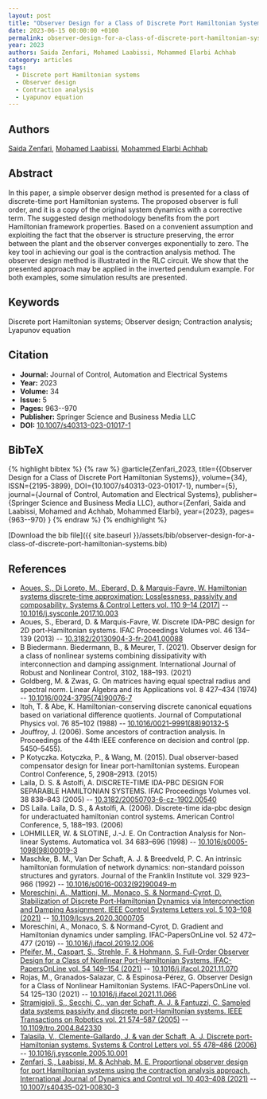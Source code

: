 ```yaml
---
layout: post
title: "Observer Design for a Class of Discrete Port Hamiltonian Systems"
date: 2023-06-15 00:00:00 +0100
permalink: observer-design-for-a-class-of-discrete-port-hamiltonian-systems
year: 2023
authors: Saida Zenfari, Mohamed Laabissi, Mohammed Elarbi Achhab
category: articles
tags:
  - Discrete port Hamiltonian systems
  - Observer design
  - Contraction analysis
  - Lyapunov equation
---
```

 
## Authors
[Saida Zenfari](authors/saida-zenfari), [Mohamed Laabissi](authors/mohamed-laabissi), [Mohammed Elarbi Achhab](authors/mohammed-elarbi-achhab)
 
## Abstract
In this paper, a simple observer design method is presented for a class of discrete-time port Hamiltonian systems. The proposed observer is full order, and it is a copy of the original system dynamics with a corrective term. The suggested design methodology benefits from the port Hamiltonian framework properties. Based on a convenient assumption and exploiting the fact that the observer is structure preserving, the error between the plant and the observer converges exponentially to zero. The key tool in achieving our goal is the contraction analysis method. The observer design method is illustrated in the RLC circuit. We show that the presented approach may be applied in the inverted pendulum example. For both examples, some simulation results are presented.
 
## Keywords
Discrete port Hamiltonian systems; Observer design; Contraction analysis; Lyapunov equation
 
## Citation
- **Journal:** Journal of Control, Automation and Electrical Systems
- **Year:** 2023
- **Volume:** 34
- **Issue:** 5
- **Pages:** 963--970
- **Publisher:** Springer Science and Business Media LLC
- **DOI:** [10.1007/s40313-023-01017-1](https://doi.org/10.1007/s40313-023-01017-1)
 
## BibTeX
{% highlight bibtex %}
{% raw %}
@article{Zenfari_2023,
  title={{Observer Design for a Class of Discrete Port Hamiltonian Systems}},
  volume={34},
  ISSN={2195-3899},
  DOI={10.1007/s40313-023-01017-1},
  number={5},
  journal={Journal of Control, Automation and Electrical Systems},
  publisher={Springer Science and Business Media LLC},
  author={Zenfari, Saida and Laabissi, Mohamed and Achhab, Mohammed Elarbi},
  year={2023},
  pages={963--970}
}
{% endraw %}
{% endhighlight %}
 
[Download the bib file]({{ site.baseurl }}/assets/bib/observer-design-for-a-class-of-discrete-port-hamiltonian-systems.bib)
 
## References
- [Aoues, S., Di Loreto, M., Eberard, D. & Marquis-Favre, W. Hamiltonian systems discrete-time approximation: Losslessness, passivity and composability. Systems &amp; Control Letters vol. 110 9–14 (2017)](hamiltonian-systems-discrete-time-approximation-losslessness-passivity-and-composability) -- [10.1016/j.sysconle.2017.10.003](https://doi.org/10.1016/j.sysconle.2017.10.003)
- Aoues, S., Eberard, D. & Marquis-Favre, W. Discrete IDA-PBC design for 2D port-Hamiltonian systems. IFAC Proceedings Volumes vol. 46 134–139 (2013) -- [10.3182/20130904-3-fr-2041.00088](https://doi.org/10.3182/20130904-3-fr-2041.00088)
- B Biedermann. Biedermann, B., & Meurer, T. (2021). Observer design for a class of nonlinear systems combining dissipativity with interconnection and damping assignment. International Journal of Robust and Nonlinear Control, 3102, 188–193. (2021)
- Goldberg, M. & Zwas, G. On matrices having equal spectral radius and spectral norm. Linear Algebra and its Applications vol. 8 427–434 (1974) -- [10.1016/0024-3795(74)90076-7](https://doi.org/10.1016/0024-3795(74)90076-7)
- Itoh, T. & Abe, K. Hamiltonian-conserving discrete canonical equations based on variational difference quotients. Journal of Computational Physics vol. 76 85–102 (1988) -- [10.1016/0021-9991(88)90132-5](https://doi.org/10.1016/0021-9991(88)90132-5)
- Jouffroy, J. (2006). Some ancestors of contraction analysis. In Proceedings of the 44th IEEE conference on decision and control (pp. 5450–5455).
- P Kotyczka. Kotyczka, P., & Wang, M. (2015). Dual observer-based compensator design for linear port-hamiltonian systems. European Control Conference, 5, 2908–2913. (2015)
- Laila, D. S. & Astolfi, A. DISCRETE-TIME IDA-PBC DESIGN FOR SEPARABLE HAMILTONIAN SYSTEMS. IFAC Proceedings Volumes vol. 38 838–843 (2005) -- [10.3182/20050703-6-cz-1902.00540](https://doi.org/10.3182/20050703-6-cz-1902.00540)
- DS Laila. Laila, D. S., & Astolfi, A. (2006). Discrete-time ida-pbc design for underactuated hamiltonian control systems. American Control Conference, 5, 188–193. (2006)
- LOHMILLER, W. & SLOTINE, J.-J. E. On Contraction Analysis for Non-linear Systems. Automatica vol. 34 683–696 (1998) -- [10.1016/s0005-1098(98)00019-3](https://doi.org/10.1016/s0005-1098(98)00019-3)
- Maschke, B. M., Van Der Schaft, A. J. & Breedveld, P. C. An intrinsic hamiltonian formulation of network dynamics: non-standard poisson structures and gyrators. Journal of the Franklin Institute vol. 329 923–966 (1992) -- [10.1016/s0016-0032(92)90049-m](https://doi.org/10.1016/s0016-0032(92)90049-m)
- [Moreschini, A., Mattioni, M., Monaco, S. & Normand-Cyrot, D. Stabilization of Discrete Port-Hamiltonian Dynamics via Interconnection and Damping Assignment. IEEE Control Systems Letters vol. 5 103–108 (2021)](stabilization-of-discrete-port-hamiltonian-dynamics-via-interconnection-and-damping-assignment) -- [10.1109/lcsys.2020.3000705](https://doi.org/10.1109/lcsys.2020.3000705)
- Moreschini, A., Monaco, S. & Normand-Cyrot, D. Gradient and Hamiltonian dynamics under sampling. IFAC-PapersOnLine vol. 52 472–477 (2019) -- [10.1016/j.ifacol.2019.12.006](https://doi.org/10.1016/j.ifacol.2019.12.006)
- [Pfeifer, M., Caspart, S., Strehle, F. & Hohmann, S. Full-Order Observer Design for a Class of Nonlinear Port-Hamiltonian Systems. IFAC-PapersOnLine vol. 54 149–154 (2021)](full-order-observer-design-for-a-class-of-nonlinear-port-hamiltonian-systems) -- [10.1016/j.ifacol.2021.11.070](https://doi.org/10.1016/j.ifacol.2021.11.070)
- Rojas, M., Granados-Salazar, C. & Espinosa-Pérez, G. Observer Design for a Class of Nonlinear Hamiltonian Systems. IFAC-PapersOnLine vol. 54 125–130 (2021) -- [10.1016/j.ifacol.2021.11.066](https://doi.org/10.1016/j.ifacol.2021.11.066)
- [Stramigioli, S., Secchi, C., van der Schaft, A. J. & Fantuzzi, C. Sampled data systems passivity and discrete port-Hamiltonian systems. IEEE Transactions on Robotics vol. 21 574–587 (2005)](sampled-data-systems-passivity-and-discrete-port-hamiltonian-systems) -- [10.1109/tro.2004.842330](https://doi.org/10.1109/tro.2004.842330)
- [Talasila, V., Clemente-Gallardo, J. & van der Schaft, A. J. Discrete port-Hamiltonian systems. Systems &amp; Control Letters vol. 55 478–486 (2006)](discrete-port-hamiltonian-systems) -- [10.1016/j.sysconle.2005.10.001](https://doi.org/10.1016/j.sysconle.2005.10.001)
- [Zenfari, S., Laabissi, M. & Achhab, M. E. Proportional observer design for port Hamiltonian systems using the contraction analysis approach. International Journal of Dynamics and Control vol. 10 403–408 (2021)](proportional-observer-design-for-port-hamiltonian-systems-using-the-contraction-analysis-approach) -- [10.1007/s40435-021-00830-3](https://doi.org/10.1007/s40435-021-00830-3)

